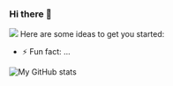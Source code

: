 ### Hi there 👋

<!--**niziming/niziming** is a ✨ _special_ ✨ repository because its `README.md` (this file) appears on your GitHub profile.-->
<a title="Hits" target="_blank" href="https://github.com/niziming/hits"><img src="https://hits.b3log.org/niziming/hits.svg"></a>
Here are some ideas to get you started:
<!--
- 🔭 I’m currently working on ...
- 🌱 I’m currently learning ...
- 👯 I’m looking to collaborate on ...
- 🤔 I’m looking for help with ...
- 💬 Ask me about ...
- 📫 How to reach me: ...
- 😄 Pronouns: ...-->
- ⚡ Fun fact: ...

![My GitHub stats](https://github-readme-stats.vercel.app/api?username=niziming&show_icons=true&theme=default)
